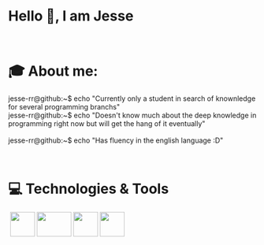 # Hello 👋, I am Jesse

️
# 🎓 About me:

jesse-rr@github:~$ echo "Currently only a student in search of knownledge for several programming branchs" <br>
jesse-rr@github:~$ echo "Doesn't know much about the deep knowledge in programming right now but will get the hang of it eventually" <br>  
jesse-rr@github:~$ echo "Has fluency in the english language :D" <br>




️️
# 💻 Technologies & Tools
️
<img src="https://github.com/jesse-rr/jesse-rr/assets/162192002/cda97f5e-856d-4d43-89cc-17db1f226af6" width="50" height="50" />        <img src="https://github.com/jesse-rr/jesse-rr/assets/162192002/58914d32-43ea-44af-9206-85be034712bd" width="70" height="50" />        <img src="https://github.com/jesse-rr/jesse-rr/assets/162192002/7015648b-8af8-4309-bb0f-d078cfe10081" width="50" height="50" />        <img src="https://github.com/jesse-rr/jesse-rr/assets/162192002/9e15492f-b6c0-46c8-8064-a59e57622476" width="50" height="50" />        

